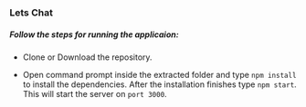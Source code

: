 ### Lets Chat

##### Follow the steps for running the applicaion:

- Clone or Download the repository.

- Open command prompt inside the extracted folder and type `npm install` to install the dependencies.
  After the installation finishes type `npm start`. This will start the server on `port 3000`.